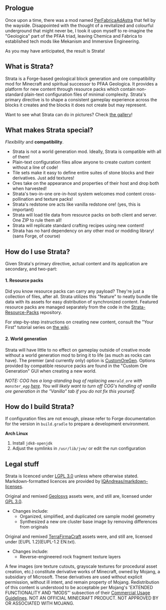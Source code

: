 
## Prologue

Once upon a time, there was a mod named [PerFabricaAdAstra](https://github.com/lawremi/PerFabricaAdAstra) that fell by the wayside. Disappointed with the thought of a revitalized and colourful underground that might never be, I took it upon myself to re-imagine the "Geologica" part of the PFAA triad, leaving Chemica and Fabrica to established tech mods like Mekanism and Immersive Engineering.

As you may have anticipated, the result is Strata!

## What is Strata?

Strata is a Forge-based geological block generation and ore compatibility mod for Minecraft and spiritual successor to PFAA Geologica. It provides a platform for new content through resource packs which contain non-standard plain-text configuration files of minimal complexity. Strata's primary directive is to shape a consistent gameplay experience across the blocks it creates and the blocks it does not create but may represent.

Want to see what Strata can do in pictures? Check [the gallery](https://github.com/Terrenteller/Strata/wiki/Gallery)!

## What makes Strata special?

_Flexibility_ and **compatibility**.

- Strata is not a world generation mod. Ideally, Strata is compatible with all of them!
- Plain-text configuration files allow anyone to create custom content without a line of code!
- Tile sets make it easy to define entire suites of stone blocks and their derivatives. Just add textures!
- Ores take on the appearance and properties of their host and drop both when harvested!
- Strata's two-in-one ore-in-host system welcomes mod content cross-pollination and texture packs!
- Strata's redstone ore acts like vanilla redstone ore! (yes, this is important)
- Strata will load tile data from resource packs on both client and server. One ZIP to rule them all!
- Strata will replicate standard crafting recipes using new content!
- Strata has no hard dependency on any other mod or modding library! (sans Forge, of course)

## How do I use Strata?

Given Strata's primary directive, actual content and its application are secondary, and two-part:

#### 1. Resource packs

Did you know resource packs can carry any payload? They're just a collection of files, after all. Strata utilizes this "feature" to neatly bundle tile data with its assets for easy distribution of synchronized content. Featured resource packs are managed separately from the code in the [Strata-Resource-Packs](https://github.com/Terrenteller/Strata-Resource-Packs) repository.

For step-by-step instructions on creating new content, consult the "Your First" tutorial series on [the wiki](https://github.com/Terrenteller/Strata/wiki).

#### 2. World generation

Strata will have little to no effect on gameplay outside of creative mode without a world generation mod to bring it to life (as much as rocks can have). The premier (and currently only) option is [CustomOreGen](https://github.com/lawremi/CustomOreGen). Options provided by compatible resource packs are found in the "Custom Ore Generation" GUI when creating a new world.

_NOTE: COG has a long-standing bug of replacing `emerald_ore` with `monster_egg` [here](https://github.com/lawremi/CustomOreGen/blob/db939431ccab85707754c69c6d54858d1fcdf9ff/src/main/resources/config/modules/Vanilla.xml#L2059). You will likely want to turn off COG's handling of vanilla ore generation in the "Vanilla" tab if you do not fix this yourself._

## How do I build Strata?

If configuration files are not enough, please refer to Forge documentation for the version in `build.gradle` to prepare a development environment.

**Arch Linux**

1. Install `jdk8-openjdk`
2. Adjust the symlinks in `/usr/lib/jvm/` or edit the run configuration

## Legal stuff

Strata is licenced under [LGPL 3.0](LICENCE.md) unless where otherwise stated. Markdown-formatted licences are provided by [IQAndreas/markdown-licenses](https://github.com/IQAndreas/markdown-licenses).

Original and remixed [Geolosys](https://github.com/oitsjustjose/Geolosys) assets were, and still are, licensed under [GPL 3.0](gnu-gpl-v3.0.md).

- Changes include:
    - Organized, simplified, and duplicated ore sample model geometry
    - Synthesized a new ore cluster base image by removing differences from originals

Original and remixed [TerraFirmaCraft](https://github.com/TerraFirmaCraft/TerraFirmaCraft) assets were, and still are, licensed under [EUPL 1.2](EUPL-1.2 EN.txt).

- Changes include:
    - Reverse-engineered rock fragment texture layers

A few images (ore texture cutouts, grayscale textures for procedural asset creation, etc.) constitute derivative works of Minecraft, owned by Mojang, a subsidiary of Microsoft. These derivatives are used without explicit permission, without ill intent, and remain property of Mojang. Redistribution of this content is understood to be acceptable per Mojang's 'EXTENDED FUNCTIONALITY AND “MODS”' subsection of their [Commercial Usage Guidelines](https://www.minecraft.net/en-us/terms). NOT AN OFFICIAL MINECRAFT PRODUCT. NOT APPROVED BY OR ASSOCIATED WITH MOJANG.
